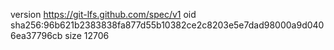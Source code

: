 version https://git-lfs.github.com/spec/v1
oid sha256:96b621b2383838fa877d55b10382ce2c8203e5e7dad98000a9d0406ea37796cb
size 12706
